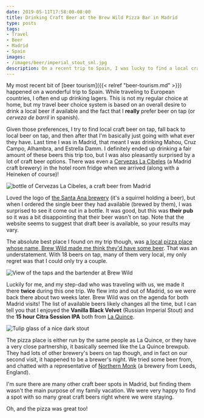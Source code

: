 ```yaml
---
date: 2019-05-11T17:58:00-08:00
title: Drinking Craft Beer at the Brew Wild Pizza Bar in Madrid
type: posts
tags:
- Travel
- Beer
- Madrid
- Spain
images:
- /images/beer/imperial_stout_sml.jpg
description: On a recent trip to Spain, I was lucky to find a local craft brewpub
---
```

My most recent bit of [beer tourism]({{< relref "beer-tourism.md" >}}) happened on a wonderful trip to Spain. While traveling to European countries, I often end up drinking lagers. This is not my regular choice at home, but my travel beer choice system is based on an overall desire to drink a local beer if available and the fact that I **really** prefer beer on tap (or _cerveza de barril_ in spanish).

Given those preferences, I try to find local craft beer on tap, fall back to local beer on tap, and then after that I'm basically just going with what ever they have. Last time I was in Madrid, that meant I was drinking Mahou, Cruz Campo, Alhambra, and Estrella Damm. I definitely ended up drinking a fair amount of these beers this trip too, but I was also pleasantly surprised by a lot of craft beer options. There was even a [Cervezas La Cibeles](http://www.cervezaslacibeles.com/) (a Madrid craft brewery) in the hotel room fridge when we arrived (along with a Heineken of course)!

![bottle of Cervezas La Cibeles, a craft beer from Madrid](/images/beer/cibeles_sml.jpg)

Loved the logo of [the Santa Ana brewery](https://cerveceriasantaana.com) (it's a squirrel holding a beer), but when I ordered the single beer they had available (brewed by them), I was surprised to see it come out in a bottle. It was good, but this was **their pub** so it was a bit disappointing that their beer wasn't on tap. Note that the website seems to suggest that draft beer is available, so your results may vary.

The absolute best place I found on my trip though, was [a local pizza place whose name, Brew Wild made me think they'd have some beer](http://www.brewwildpizzabar.com). That was an understatement. With 18 beers on tap, many of them very local, my only regret was that I could only try a couple.

![View of the taps and the bartender at Brew Wild](/images/beer/brew_wild_one_sml.jpg)

Luckily for me, and my step-dad who was traveling with us, we made it there **twice** during this one trip. We flew into and out of Madrid, so we were back there about two weeks later. Brew Wild was on the agenda for both Madrid visits! The list of available beers likely changes all the time, but I can tell you that I enjoyed the **Vanilla Black Velvet** (Russian Imperial Stout) and the **15 hour Citra Session IPA** both from [La Quince](http://laquincebrewery.com/).

![Tulip glass of a nice dark stout](/images/beer/imperial_stout_sml.jpg)

The pizza place is either run by the same people as La Quince, or they have a very close partnership, it basically seemed like the La Quince brewpub. They had lots of other brewery's beers on tap though, and in fact on our second visit, it happened to be a brewer's night. We tried some beer from, and chatted with a representative of [Northern Monk](https://northernmonk.com/) (a brewery from Leeds, England).

I'm sure there are many other craft beer spots in Madrid, but finding them wasn't the main purpose of my family vacation. We were very happy to find a spot with so many great craft beers right where we were staying.

Oh, and the pizza was great too!
